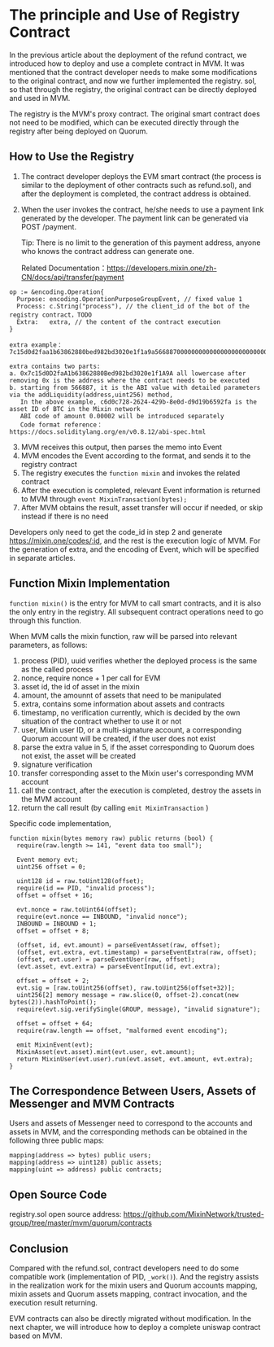 # The principle and Use of Registry Contract

In the previous article about the deployment of the refund contract, we introduced how to deploy and use a complete contract in MVM. It was mentioned that the contract developer needs to make some modifications to the original contract, and now we further implemented the registry. sol, so that through the registry, the original contract can be directly deployed and used in MVM. 

The registry is the MVM's proxy contract. The original smart contract does not need to be modified, which can be executed directly through the registry after being deployed on Quorum.

## How to Use the Registry

1.  The contract developer deploys the EVM smart contract (the process is similar to the deployment of other contracts such as refund.sol), and after the deployment is completed, the contract address is obtained. 

2. When the user invokes the contract, he/she needs to use a payment link generated by the developer. The payment link can be generated via POST /payment. 

	Tip: There is no limit to the generation of this payment address, anyone who knows the contract address can generate one.

	Related Documentation：https://developers.mixin.one/zh-CN/docs/api/transfer/payment

  ```
  op := &encoding.Operation{
    Purpose: encoding.OperationPurposeGroupEvent, // fixed value 1
    Process: c.String("process"), // the client_id of the bot of the registry contract，TODO
    Extra:   extra, // the content of the contract execution
  }
  
  extra example：7c15d0d2faa1b63862880bed982bd3020e1f1a9a56688700000000000000000000000000bd6efc2e2cb99aef928433209c0a3be09a34f11400000000000000000000000000000000000000000000000000000000000007d0
  
  extra contains two parts:
  a. 0x7c15d0D2faA1b63862880Bed982bd3020e1f1A9A all lowercase after removing 0x is the address where the contract needs to be executed
  b. starting from 566887, it is the ABI value with detailed parameters via the addLiquidity(address,uint256) method,
     In the above example, c6d0c728-2624-429b-8e0d-d9d19b6592fa is the asset ID of BTC in the Mixin network 
     ABI code of amount 0.00002 will be introduced separately
     Code format reference：https://docs.soliditylang.org/en/v0.8.12/abi-spec.html
  ```

3. MVM receives this output, then parses the memo into Event 
4. MVM encodes the Event according to the format, and sends it to the registry contract 
5. The registry executes the `function mixin` and invokes the related contract  
6. After the execution is completed, relevant Event information is returned to MVM through `event MixinTransaction(bytes);`  
7. After MVM obtains the result, asset transfer will occur if needed, or skip instead if there is no need

Developers only need to get the code_id in step 2 and generate https://mixin.one/codes/:id, and the rest is the execution logic of MVM. For the generation of extra, and the encoding of Event, which will be specified in separate articles. 

## Function Mixin Implementation

`function mixin()` is the entry for MVM to call smart contracts, and it is also the only entry in the registry. All subsequent contract operations need to go through this function. 

When MVM calls the mixin function, raw will be parsed into relevant parameters, as follows: 

1. process (PID), uuid verifies whether the deployed process is the same as the called process
2. nonce, require nonce + 1 per call for EVM
3. asset id, the id of asset in the mixin
4. amount, the amounnt of assets that need to be manipulated
5. extra, contains some information about assets and contracts
6. timestamp, no verification currently, which is decided by the own situation of the contract whether to use it or not
7. user, Mixin user ID, or a multi-signature account, a corresponding Quorum account will be created, if the user does not exist
8. parse the extra value in 5, if the asset corresponding to Quorum does not exist, the asset will be created
9. signature verification
10. transfer corresponding asset to the Mixin user's corresponding MVM account
11. call the contract, after the execution is completed, destroy the assets in the MVM account 
12. return the call result (by calling `emit MixinTransaction` )

Specific code implementation,

```solidity
function mixin(bytes memory raw) public returns (bool) {
  require(raw.length >= 141, "event data too small");

  Event memory evt;
  uint256 offset = 0;

  uint128 id = raw.toUint128(offset);
  require(id == PID, "invalid process");
  offset = offset + 16;

  evt.nonce = raw.toUint64(offset);
  require(evt.nonce == INBOUND, "invalid nonce");
  INBOUND = INBOUND + 1;
  offset = offset + 8;

  (offset, id, evt.amount) = parseEventAsset(raw, offset);
  (offset, evt.extra, evt.timestamp) = parseEventExtra(raw, offset);
  (offset, evt.user) = parseEventUser(raw, offset);
  (evt.asset, evt.extra) = parseEventInput(id, evt.extra);

  offset = offset + 2;
  evt.sig = [raw.toUint256(offset), raw.toUint256(offset+32)];
  uint256[2] memory message = raw.slice(0, offset-2).concat(new bytes(2)).hashToPoint();
  require(evt.sig.verifySingle(GROUP, message), "invalid signature");

  offset = offset + 64;
  require(raw.length == offset, "malformed event encoding");

  emit MixinEvent(evt);
  MixinAsset(evt.asset).mint(evt.user, evt.amount);
  return MixinUser(evt.user).run(evt.asset, evt.amount, evt.extra);
}
```

## The Correspondence Between Users, Assets of Messenger and MVM Contracts  

Users and assets of Messenger need to correspond to the accounts and assets in MVM, and the corresponding methods can be obtained in the following three public maps:   

```solidity
mapping(address => bytes) public users;
mapping(address => uint128) public assets;
mapping(uint => address) public contracts;
```

## Open Source Code

registry.sol open source address: https://github.com/MixinNetwork/trusted-group/tree/master/mvm/quorum/contracts

## Conclusion

Compared with the refund.sol, contract developers need to do some compatible work (implementation of PID, `_work()`). And the registry assists in the realization work for the mixin users and Quorum accounts mapping, mixin assets and Quorum assets mapping, contract invocation, and the execution result returning. 

EVM contracts can also be directly migrated without modification. In the next chapter, we will introduce how to deploy a complete uniswap contract based on MVM. 
